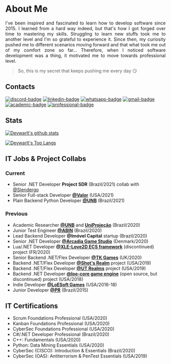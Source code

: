 # About Me
<p align="justify">
I've been inspired and fascinated to learn how to develop software since 2015. I learned from a hard way indeed, but that's how I got forged over time to mastering my skills. Struggling to learn new stuffs took me to another level and I'm so grateful to experience it. Since then, my curiosity pushed me to different scenarios moving forward and that what took me out of my comfort zone so far... Therefore, when I noticed software development was a thing, it motivated me to move towards professional level.
</p>

> So, this is my secret that keeps pushing me every day :smirk:

## Contacts
[![discord-badge]][main] [![linkedin-badge]][linkedin] [![whatsapp-badge]][whatsapp] [![gmail-badge]][gmail] [![academic-badge]][academic] [![professional-badge]][professional]

## Stats

[![Devwarlt's github stats](https://github-readme-stats.vercel.app/api?username=devwarlt&show_icons=true&theme=dark&show_icons=true&count_private=true&include_all_commits=true)][main]

[![Devwarlt's Top Langs](https://github-readme-stats.vercel.app/api/top-langs/?username=devwarlt&layout=compact&langs_count=10&theme=dark&custom_title=Devwarlt%27s+Most+Used+Languages)][main]

## IT Jobs & Project Collabs

### Current
- Senior .NET Developer **Project SDR** (Brazil/2021) collab with [@Slendergo](https://github.com/Slendergo)
- Senior Full-stack Developer [**@Valor**](https://valorserver.com) (USA/2021)
- Plain Backend Python Developer [**@UNB**](https://unb.br) (Brazil/2021)

### Previous
- Academic Researcher [**@UNB**](https://unb.br) and [**UniProjeção**](https://projecao.br) (Brazil/2020)
- Junior Test Engineer [**@ABIN**](https://www.gov.br/abin/pt-br) (Brazil/2020)
- Lead Backend Developer **@Imóvel Capital** startup (Brazil/2020)
- Senior .NET Developer [**@Arcadia Game Studio**](https://www.youtube.com/channel/UCCzT6_EUKAAksAYjc142kLg) (Denmark/2020)
- Lua/.NET Developer [**@XLE-Love2D ECS framework**](https://github.com/bawdeveloppement/love2d-ecs) (discontinued) project (FR/2020)
- Senior Backend .NET/Flex Developer [**@TK Games**](https://github.com/TK-Games) (UK/2020)
- Backend .NET/Flex Developer [**@Shot's Realm**](https://www.shotsrealm.com) project (USA/2019)
- Backend .NET/Flex Developer [**@UT Realms**](https://utrealmsreborn.github.io) project (USA/2019)
- Backend .NET Developer [**@loe-core game engine**](https://github.com/Devwarlt/loe-core) (open source, but discontinued) project (USA/2018)
- Indie Developer [**@LoESoft Games**](https://github.com/LoESoft-Games) (USA/2016-18)
- Junior Developer [**@PR**](https://www.gov.br/planalto/pt-br) (Brazil/2015)

## IT Certifications
- Scrum Foundations Professional (USA/2020)
- Kanban Foundations Professional (USA/2020)
- CyberSec Foundations Professional (USA/2020)
- C#/.NET Developer Professional (Brazil/2020)
- C++: Fundamentals (USA/2020)
- Python: Data Mining Essentials (USA/2020)
- CyberSec (CISCO): Introduction & Essentials (Brazil/2020)
- CyberSec (OAS): Antiterrorism & PenTest Essentials (USA/2019)

[main]: https://github.com/devwarlt
[linkedin]: https://www.linkedin.com/in/n%C3%A1dio-dib-ab2996183/
[whatsapp]: https://api.whatsapp.com/send?phone=5561991320885
[gmail]: mailto:devwarlt@gmail.com
[academic]: http://buscatextual.cnpq.br/buscatextual/visualizacv.do?id=K2437838Y7&tipo=completo&idiomaExibicao=1
[professional]: CURRICULUM%20VITAE%20Nádio(2021).pdf

[discord-badge]: https://img.shields.io/badge/Devwarlt%238483-black?logo=discord&style=for-the-badge
[linkedin-badge]: https://img.shields.io/badge/N%C3%A1dio%20Dib-purple?logo=linkedin&style=for-the-badge
[whatsapp-badge]: https://img.shields.io/badge/WhatsApp-009aae?logo=whatsapp&style=for-the-badge
[gmail-badge]: https://img.shields.io/badge/Gmail-black?logo=gmail&style=for-the-badge
[academic-badge]: https://img.shields.io/badge/Acedemic%20Resume-black?logo=read-the-docs&style=for-the-badge
[professional-badge]: https://img.shields.io/badge/Professional%20Resume-black?logo=read-the-docs&style=for-the-badge
